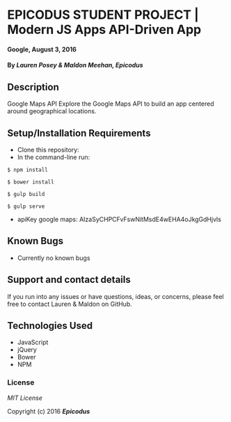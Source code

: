 # EPICODUS STUDENT PROJECT | Modern JS Apps API-Driven App

#### Google, August 3, 2016

#### By _**Lauren Posey & Maldon Meehan, Epicodus**_

## Description

Google Maps API
Explore the Google Maps API to build an app centered around geographical locations.

## Setup/Installation Requirements

* Clone this repository:
* In the command-line run:
```
$ npm install
```
```
$ bower install
```
```
$ gulp build
```
```
$ gulp serve
```
* apiKey google maps: AIzaSyCHPCFvFswNitMsdE4wEHA4oJkgGdHjvls

## Known Bugs

* Currently no known bugs

## Support and contact details

If you run into any issues or have questions, ideas, or concerns, please feel free to contact Lauren & Maldon on GitHub.

## Technologies Used

* JavaScript
* jQuery
* Bower
* NPM

### License

*MIT License*

Copyright (c) 2016 **_Epicodus_**
